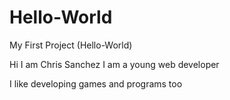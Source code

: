 # Hello-World
My First Project (Hello-World)

<p>Hi I am Chris Sanchez I am a young web developer</p>
<p>I like developing games and programs too</p>
